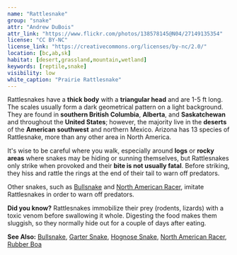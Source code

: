 ```yaml
---
name: "Rattlesnake"
group: "snake"
attr: "Andrew DuBois"
attr_link: "https://www.flickr.com/photos/138578145@N04/27149135354"
license: "CC BY-NC"
license_link: "https://creativecommons.org/licenses/by-nc/2.0/"
location: [bc,ab,sk]
habitat: [desert,grassland,mountain,wetland]
keywords: [reptile,snake]
visibility: low
white_caption: "Prairie Rattlesnake"
---
```

Rattlesnakes have a **thick body** with a **triangular head** and are 1-5 ft long. The scales usually form a dark geometrical pattern on a light background. They are found in **southern British Columbia**, **Alberta**, and **Saskatchewan** and throughout the **United States**; however, the majority live in the **deserts** of the **American southwest** and northern Mexico. Arizona has 13 species of Rattlesnake, more than any other area in North America.

It's wise to be careful where you walk, especially around **logs** or **rocky areas** where snakes may be hiding or sunning themselves, but Rattlesnakes only strike when provoked and their **bite is not usually fatal**. Before striking, they hiss and rattle the rings at the end of their tail to warn off predators.

Other snakes, such as [Bullsnake](/herps/bullsnake/) and [North American Racer](/herps/naracer/), imitate Rattlesnakes in order to warn off predators.

**Did you know?** Rattlesnakes immobilize their prey (rodents, lizards) with a toxic venom before swallowing it whole. Digesting the food makes them sluggish, so they normally hide out for a couple of days after eating.

<!-- generated, do not edit -->
**See Also:**
[Bullsnake](/herps/bullsnake/),
[Garter Snake](/herps/gartsnake/),
[Hognose Snake](/herps/hognsnake/),
[North American Racer](/herps/naracer/),
[Rubber Boa](/herps/rubboa/)
